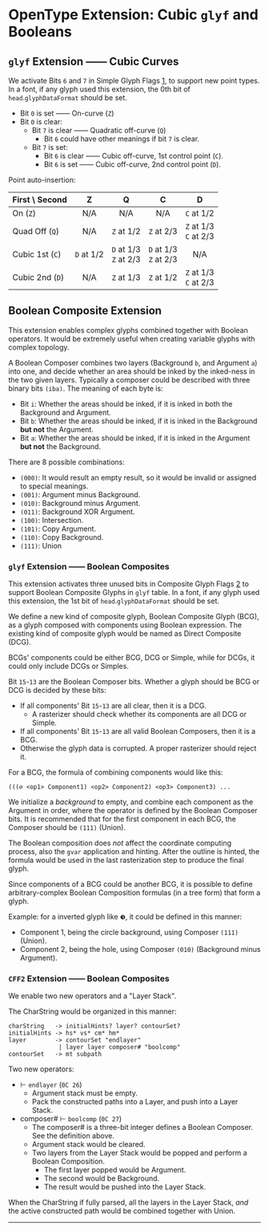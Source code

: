 # OpenType Extension: Cubic `glyf` and Booleans

## `glyf` Extension —— Cubic Curves

We activate Bits `6` and `7` in Simple Glyph Flags [1], to support new point types. In a font, if any glyph used this extension, the 0th bit of `head`.`glyphDataFormat` should be set.

- Bit `0` is set —— On-curve (`Z`)
- Bit `0` is clear:
  - Bit `7` is clear —— Quadratic off-curve (`Q`)
    - Bit `6` could have other meanings if bit `7` is clear.
  - Bit `7` is set:
    - Bit `6` is clear —— Cubic off-curve, 1st control point (`C`).
    - Bit `6` is set —— Cubic off-curve, 2nd control point (`D`).

Point auto-insertion:

| First \\ Second |     Z      |             Q              |             C              |             D              |
| :-------------- | :--------: | :------------------------: | :------------------------: | :------------------------: |
| On (`Z`)        |    N/A     |            N/A             |            N/A             |         `C` at 1/2         |
| Quad Off (`Q`)  |    N/A     |         `Z` at 1/2         |         `Z` at 2/3         | `Z` at 1/3<br />`C` at 2/3 |
| Cubic 1st (`C`) | `D` at 1/2 | `D` at 1/3<br />`Z` at 2/3 | `D` at 1/3<br />`Z` at 2/3 |            N/A             |
| Cubic 2nd (`D`) |    N/A     |         `Z` at 1/3         |         `Z` at 1/2         | `Z` at 1/3<br />`C` at 2/3 |

## Boolean Composite Extension

This extension enables complex glyphs combined together with Boolean operators. It would be extremely useful when creating variable glyphs with complex topology.

A Boolean Composer combines two layers (Background `b`, and Argument `a`) into one, and decide whether an area should be inked by the inked-ness in the two given layers. Typically a composer could be described with three binary bits `(iba)`. The meaning of each byte is:

- Bit `i`: Whether the areas should be inked, if it is inked in both the Background and Argument.
- Bit `b`: Whether the areas should be inked, if it is inked in the Background **but not** the Argument.
- Bit `a`: Whether the areas should be inked, if it is inked in the Argument **but not** the Background.

There are 8 possible combinations:

- `(000)`: It would result an empty result, so it would be invalid or assigned to special meanings.
- `(001)`: Argument minus Background.
- `(010)`: Background minus Argument.
- `(011)`: Background XOR Argument.
- `(100)`: Intersection.
- `(101)`: Copy Argument.
- `(110)`: Copy Background.
- `(111)`: Union

### `glyf` Extension —— Boolean Composites

This extension activates three unused bits in Composite Glyph Flags [2] to support Boolean Composite Glyphs in `glyf` table. In a font, if any glyph used this extension, the 1st bit of `head`.`glyphDataFormat` should be set.

We define a new kind of composite glyph, Boolean Composite Glyph (BCG), as a glyph composed with components using Boolean expression. The existing kind of composite glyph would be named as Direct Composite (DCG).

BCGs' components could be either BCG, DCG or Simple, while for DCGs, it could only include DCGs or Simples.

Bit `15`-`13` are the Boolean Composer bits. Whether a glyph should be BCG or DCG is decided by these bits:

- If all components' Bit `15`-`13` are all clear, then it is a DCG.
  - A rasterizer should check whether its components are all DCG or Simple.
- If all components' Bit `15`-`13` are all valid Boolean Composers, then it is a BCG.
- Otherwise the glyph data is corrupted. A proper rasterizer should reject it.

For a BCG, the formula of combining components would like this:

```
(((∅ <op1> Component1) <op2> Component2) <op3> Component3) ...
```

We initialize a *background* to empty, and combine each component as the Argument in order, where the operator is defined by the Boolean Composer bits. It is recommended that for the first component in each BCG, the Composer should be `(111)` (Union).

The Boolean composition does *not* affect the coordinate computing process, also the `gvar` application and hinting. After the outline is hinted, the formula would be used in the last rasterization step to produce the final glyph.

Since components of a BCG could be another BCG, it is possible to define arbitrary-complex Boolean Composition formulas (in a tree form) that form a glyph.

Example: for a inverted glyph like `❸`, it could be defined in this manner:

- Component 1, being the circle background, using Composer `(111)` (Union).
- Component 2, being the hole, using Composer `(010)` (Background minus Argument).

### `CFF2` Extension —— Boolean Composites

We enable two new operators and a "Layer Stack".

The CharString would be organized in this manner:

```
charString   -> initialHints? layer? contourSet?
initialHints -> hs* vs* cm* hm*
layer        -> contourSet "endlayer"
              | layer layer composer# "boolcomp"
contourSet   -> mt subpath
```

Two new operators:

- ⊢ `endlayer` (`0C 26`)
  - Argument stack must be empty.
  - Pack the constructed paths into a Layer, and push into a Layer Stack.
- composer# ⊢ `boolcomp` (`0C 27`)
  - The composer# is a three-bit integer defines a Boolean Composer. See the definition above.
  - Argument stack would be cleared.
  - Two layers from the Layer Stack would be popped and perform a Boolean Composition.
    - The first layer popped would be Argument.
    - The second would be Background.
    - The result would be pushed into the Layer Stack.

When the CharString if fully parsed, all the layers in the Layer Stack, *and* the active constructed path would be combined together with Union.

------

[1]: https://docs.microsoft.com/en-us/typography/opentype/spec/glyf#simple-glyph-description
[2]: https://docs.microsoft.com/en-us/typography/opentype/spec/glyf#composite-glyph-description